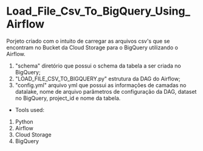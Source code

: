 # Load_File_Csv_To_BigQuery_Using_Airflow

 Porjeto criado com o intuito de carregar as arquivos csv's que se encontram no Bucket da Cloud Storage para o BigQuery utilizando o Airflow.

1. "schema" diretório que possui o schema da tabela a ser criada no BigQuery;
2. "LOAD_FILE_CSV_TO_BIGQUERY.py" estrutura da DAG do Airflow;
3. "config.yml" arquivo yml que possui as informações de camadas no datalake, nome de arquivo parâmetros de configuração da DAG, dataset no BigQuery, project_id e nome da tabela.

- Tools used:
1. Python
2. Airflow
3. Cloud Storage
4. BigQuery 
